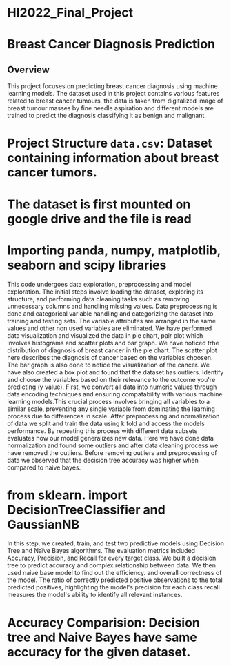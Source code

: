 # HI2022_Final_Project 
# Breast Cancer Diagnosis Prediction 
## Overview
This project focuses on predicting breast cancer diagnosis using machine learning models. The dataset used in this project contains various features related to breast cancer tumours, the data is taken from  digitalized image of breast tumour masses by fine needle aspiration and different models are trained to predict the diagnosis classifying it as benign and malignant.
# Project Structure  `data.csv`: Dataset containing information about breast cancer tumors.
# The dataset is first mounted on google drive and the file is read 
# Importing panda, numpy, matplotlib, seaborn and scipy libraries 
This code undergoes data exploration, preprocessing and model exploration.
The initial steps involve loading the dataset, exploring its structure, and performing data cleaning tasks such as removing unnecessary columns and handling missing values.
Data preprocessing is done and categorical variable handling and categorizing the dataset into training and testing sets. The variable attributes are arranged in the same values and other non used variables are eliminated.
We have performed data visualization and visualized the data in pie chart, pair plot which involves histograms and scatter plots and bar graph. We have noticed trhe distribution of diagnosis of breast cancer in the pie chart. The scatter plot here describes the diagnosis of cancer based on the variables choosen. The bar graph is also done to notice the visualization of the cancer.
We have also created a box plot and found that the dataset has outliers.
Identify and choose the variables based on their relevance to the outcome you're predicting (y value). First, we convert all data into numeric values through data encoding techniques and ensuring compatability with various machine learning models.This crucial process involves bringing all variables to a similar scale, preventing any single variable from dominating the learning process due to differences in scale. After preprocessing and normalization of data we split and train the data using k fold and access the models performance. By repeating this process with different data subsets evaluates how our model generalizes new data.
Here we have done data normalization and found some outliers and after data cleaning process we have removed the outliers. Before removing outliers and preprocessing of data we observed that the decision tree accuracy was higher when compared to naive bayes.
# from sklearn. import DecisionTreeClassifier and GaussianNB
In this step, we created, train, and test two predictive models using Decision Tree and Naïve Bayes algorithms. The evaluation metrics included Accuracy, Precision, and Recall for every target class. We built a decision tree to predict accuracy and complex relationship between data. We then used naive base model to find out the efficiency.
and overall correctness of the model. The ratio of correctly predicted positive observations to the total predicted positives, highlighting the model's precision for each class recall measures the model's ability to identify all relevant instances.
# Accuracy Comparision: Decision tree and Naive Bayes have same accuracy for the given dataset.
